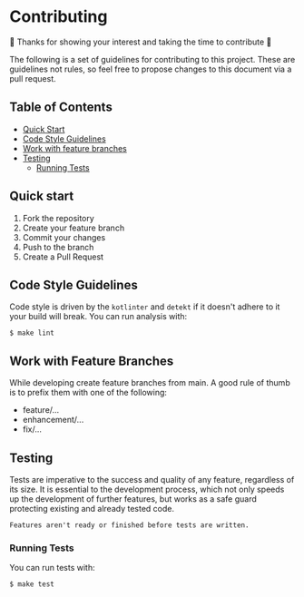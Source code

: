 # Contributing

:rocket: Thanks for showing your interest and taking the time to contribute :rocket:

The following is a set of guidelines for contributing to this project. These are guidelines not rules, so feel free to
propose changes to this document via a pull request.

## Table of Contents

* [Quick Start](#quick-start)
* [Code Style Guidelines](#code-style-guidelines)
* [Work with feature branches](#work-with-feature-branches)
* [Testing](#testing)
    * [Running Tests](#running-tests)

## Quick start

1. Fork the repository
2. Create your feature branch
3. Commit your changes
4. Push to the branch
5. Create a Pull Request

## Code Style Guidelines

Code style is driven by the `kotlinter` and `detekt` if it doesn't adhere to it your build will break. You can run
analysis with:

    $ make lint

## Work with Feature Branches

While developing create feature branches from main. A good rule of thumb is to prefix them with one of the following:

* feature/...
* enhancement/...
* fix/...

## Testing

Tests are imperative to the success and quality of any feature, regardless of its size. It is essential to the
development process, which not only speeds up the development of further features, but works as a safe guard protecting
existing and already tested code.

`Features aren't ready or finished before tests are written.`

### Running Tests

You can run tests with:

    $ make test
